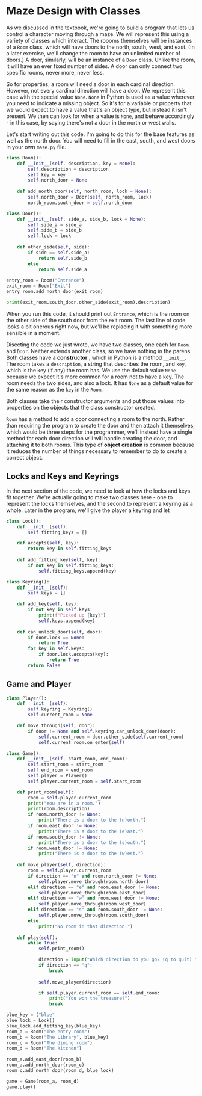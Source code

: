 # Maze Design with Classes

As we discussed in the textbook, we're going to build a program that lets us
control a character moving through a maze. We will represent this using a
variety of classes which interact. The roooms themselves will be instances of a
`Room` class, which will have doors to the north, south, west, and east. (In a
later exercise, we'll change the room to have an unlimited number of doors.) A
door, similarly, will be an instance of a `Door` class. Unlike the room, it will
have an ever fixed number of sides. A door can only connect two specific rooms,
never more, never less.

So for properties, a room will need a door in each cardinal direction. However,
not every cardinal direction will have a door. We represent this case with the
special value `None`. `None` in Python is used as a value wherever you need to
indicate a missing object. So it's for a variable or property that we would
expect to have a value that's an object type, but instead it isn't present. We
then can look for when a value is `None`, and behave accordingly - in this case,
by saying there's not a door in the north or west walls.

Let's start writing out this code. I'm going to do this for the base features as
well as the north door. You will need to fill in the east, south, and west doors
in your own `maze.py` file.

```py
class Room():
    def __init__(self, description, key = None):
        self.description = description
        self.key = key
        self.north_door = None
    
    def add_north_door(self, north_room, lock = None):
        self.north_door = Door(self, north_room, lock)
        north_room.south_door = self.north_door 

class Door():
    def __init__(self, side_a, side_b, lock = None):
        self.side_a = side_a
        self.side_b = side_b
        self.lock = lock
    
    def other_side(self, side):
        if side == self.side_a:
            return self.side_b
        else:
            return self.side_a

entry_room = Room("Entrance")
exit_room = Room("Exit")
entry_room.add_north_door(exit_room)

print(exit_room.south_door.other_side(exit_room).description)
```

When you run this code, it should print out `Entrance`, which is the room on the
other side of the south door from the exit room. The last line of code looks a
bit onerous right now, but we'll be replacing it with something more sensible in
a moment.

Disecting the code we just wrote, we have two classes, one each for `Room` and
`Door`. Neither extends another class, so we have nothing in the parens. Both
classes have a **constructor** , which in Python is a method `__init__`. The
room takes a `description`, a string that describes the room, and `key`, which
is the key (if any) the room has. We use the default value `None` because we
expect it's more common for a room not to have a key. The room needs the two
sides, and also a lock. It has `None` as a default value for the same reason as
the `key` in the `Room`.

Both classes take their constructor arguments and put those values into
properties on the objects that the class constructor created.

`Room` has a method to add a door connecting a room to the north. Rather than
requiring the program to create the door and then attach it themselves, which
would be three steps for the programmer, we'll instead have a single method for
each door direction will will handle creating the door, and attaching it to both
rooms. This type of **object creation** is common because it reduces the number
of things necessary to remember to do to create a correct object. 

## Locks and Keys and Keyrings

In the next section of the code, we need to look at how the locks and keys fit
together. We're actually going to make two classes here - one to represent the
locks themselves, and the second to represent a keyring as a whole. Later in the
program, we'll give the player a keyring and let 

```py
class Lock():
    def __init__(self):
        self.fitting_keys = []

    def accepts(self, key):
        return key in self.fitting_keys
    
    def add_fitting_key(self, key):
        if not key in self.fitting_keys:
            self.fitting_keys.append(key)

class Keyring():
    def __init__(self):
        self.keys = []

    def add_key(self, key):
        if not key in self.keys:
            print(f"Picked up {key}")
            self.keys.append(key)
    
    def can_unlock_door(self, door):
        if door.lock == None:
            return True
        for key in self.keys:
            if door.lock.accepts(key):
                return True
        return False
```

## Game and Player

```py
class Player():
    def __init__(self):
        self.keyring = Keyring()
        self.current_room = None

    def move_through(self, door):
        if door != None and self.keyring.can_unlock_door(door):
            self.current_room = door.other_side(self.current_room)
            self.current_room.on_enter(self)

class Game():
    def __init__(self, start_room, end_room):
        self.start_room = start_room
        self.end_room = end_room
        self.player = Player()
        self.player.current_room = self.start_room

    def print_room(self):
        room = self.player.current_room
        print("You are in a room.")
        print(room.description)
        if room.north_door != None:
            print("There is a door to the (n)orth.")
        if room.east_door != None:
            print("There is a door to the (e)ast.")
        if room.south_door != None:
            print("There is a door to the (s)outh.")
        if room.west_door != None:
            print("There is a door to the (w)est.")
    
    def move_player(self, direction):
        room = self.player.current_room
        if direction == "n" and room.north_door != None:
            self.player.move_through(room.north_door)
        elif direction == "e" and room.east_door != None:
            self.player.move_through(room.east_door)
        elif direction == "w" and room.west_door != None:
            self.player.move_through(room.west_door)
        elif direction == "s" and room.south_door != None:
            self.player.move_through(room.south_door)
        else:
            print("No room in that direction.")
    
    def play(self):
        while True:
            self.print_room()

            direction = input("Which direction do you go? (q to quit) ")[0].lower()
            if direction == "q":
                break
    
            self.move_player(direction)

            if self.player.current_room == self.end_room:
                print("You won the treasure!")
                break 

blue_key = ("blue"
blue_lock = Lock()
blue_lock.add_fitting_key(blue_key)
room_a = Room("The entry room")
room_b = Room("The Library", blue_key)
room_c = Room("The dining room")
room_d = Room("The kitchen")

room_a.add_east_door(room_b)
room_a.add_north_door(room_c)
room_c.add_north_door(room_d, blue_lock)

game = Game(room_a, room_d)
game.play()
```
